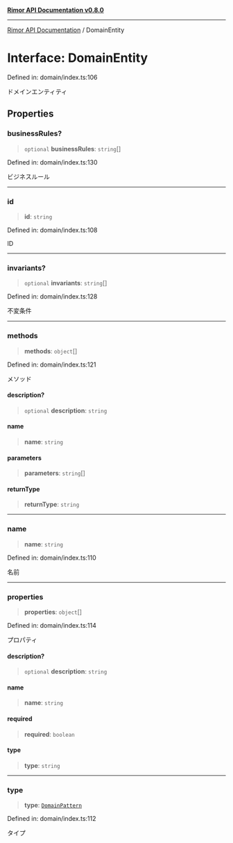 [**Rimor API Documentation v0.8.0**](../README.md)

***

[Rimor API Documentation](../globals.md) / DomainEntity

# Interface: DomainEntity

Defined in: domain/index.ts:106

ドメインエンティティ

## Properties

### businessRules?

> `optional` **businessRules**: `string`[]

Defined in: domain/index.ts:130

ビジネスルール

***

### id

> **id**: `string`

Defined in: domain/index.ts:108

ID

***

### invariants?

> `optional` **invariants**: `string`[]

Defined in: domain/index.ts:128

不変条件

***

### methods

> **methods**: `object`[]

Defined in: domain/index.ts:121

メソッド

#### description?

> `optional` **description**: `string`

#### name

> **name**: `string`

#### parameters

> **parameters**: `string`[]

#### returnType

> **returnType**: `string`

***

### name

> **name**: `string`

Defined in: domain/index.ts:110

名前

***

### properties

> **properties**: `object`[]

Defined in: domain/index.ts:114

プロパティ

#### description?

> `optional` **description**: `string`

#### name

> **name**: `string`

#### required

> **required**: `boolean`

#### type

> **type**: `string`

***

### type

> **type**: [`DomainPattern`](../type-aliases/DomainPattern.md)

Defined in: domain/index.ts:112

タイプ
